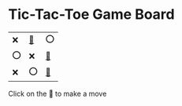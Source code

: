 # Tic-Tac-Toe Game Board
|   |   |   |
|---|---|---|
|❌ |[🔎](XOOOXEXOX.md) |⭕ |
|⭕ |❌ |[🔎](XEOOXOXOX.md) |
|❌ |⭕ |[🔎](XEOOXXXOO.md) |

Click on the 🔎 to make a move